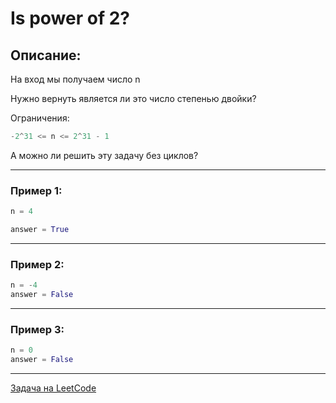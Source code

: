 # Is power of 2?

## Описание:
На вход мы получаем число n

Нужно вернуть является ли это число степенью двойки?

Ограничения:

```python
-2^31 <= n <= 2^31 - 1
```


А можно ли решить эту задачу без циклов?

---

### Пример 1:

```python 
n = 4

answer = True
```

---

### Пример 2:

```python 
n = -4
answer = False
```

--- 

### Пример 3:

```python 
n = 0
answer = False
```
---

<a href="https://leetcode.com/problems/power-of-two/">Задача на LeetCode</a>
